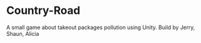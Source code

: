 # Country-Road
A small game about takeout packages pollution using Unity.
Build by Jerry, Shaun, Alicia
